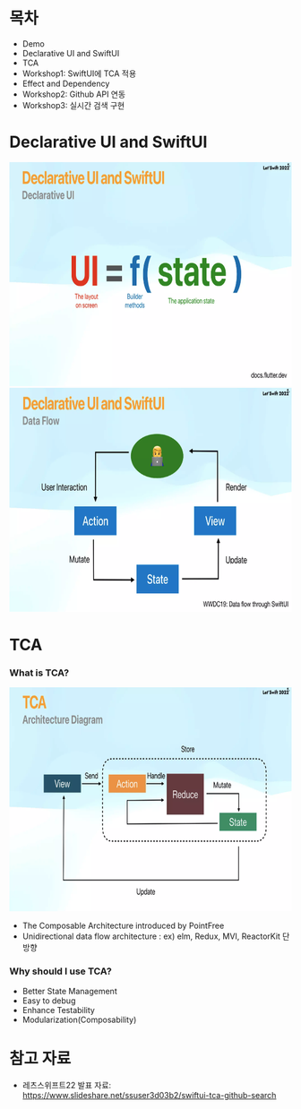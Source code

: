 # 목차
- Demo
- Declarative UI and SwiftUI
- TCA
- Workshop1: SwiftUI에 TCA 적용
- Effect and Dependency
- Workshop2: Github API 연동
- Workshop3: 실시간 검색 구현

# Declarative UI and SwiftUI
<img src = "./picture/DeclarativeUI.png"  width = "700" height = "400">
<img src = "./picture/DataFlow.png"  width = "700" height = "400">

# TCA
### What is TCA?
<img src = "./picture/ArchitectureDiagram.png"  width = "700" height = "400">

- The Composable Architecture introduced by PointFree
- Unidirectional data flow architecture : ex) elm, Redux, MVI, ReactorKit 단방향


### Why should I use TCA?
- Better State Management
- Easy to debug
- Enhance Testability
- Modularization(Composability)



# 참고 자료
- 레츠스위프트22 발표 자료: https://www.slideshare.net/ssuser3d03b2/swiftui-tca-github-search
